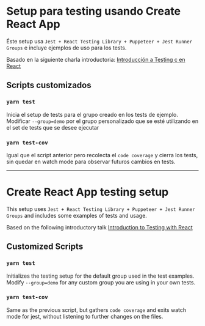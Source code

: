 # Setup para testing usando Create React App

Éste setup usa `Jest + React Testing Library + Puppeteer + Jest Runner Groups` e incluye ejemplos de uso para los tests.

Basado en la siguiente charla introductoria: [Introducción a Testing c en React](https://slides.com/guido732/intro-testing-jest-rtl-cra-puppeteer/fullscreen)

## Scripts customizados

### `yarn test`

Inicia el setup de tests para el grupo creado en los tests de ejemplo. Modificar `--group=demo` por el grupo personalizado que se esté utilizando en el set de tests que se desee ejecutar

### `yarn test-cov`

Igual que el script anterior pero recolecta el `code coverage` y cierra los tests, sin quedar en watch mode para observar futuros cambios en tests.

---

# Create React App testing setup

This setup uses `Jest + React Testing Library + Puppeteer + Jest Runner Groups` and includes some examples of tests and usage.

Based on the following introductory talk [Introduction to Testing with React](https://slides.com/guido732/intro-testing-jest-rtl-cra-puppeteer/fullscreen)

## Customized Scripts

### `yarn test`

Initializes the testing setup for the default group used in the test examples. Modify `--group=demo` for any custom group you are using in your own tests.

### `yarn test-cov`

Same as the previous script, but gathers `code coverage` and exits watch mode for jest, without listening to further changes on the files.
